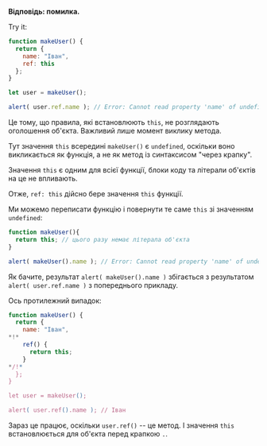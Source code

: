**Відповідь: помилка.**

Try it:
```js run
function makeUser() {
  return {
    name: "Іван",
    ref: this
  };
}

let user = makeUser();

alert( user.ref.name ); // Error: Cannot read property 'name' of undefined
```

Це тому, що правила, які встановлюють `this`, не розглядають оголошення об'єкта. Важливий лише момент виклику метода.

Тут значення `this` всередині `makeUser()` є `undefined`, оскільки воно викликається як функція, а не як метод із синтаксисом "через крапку".

Значення `this` є одним для всієї функції, блоки коду та літерали об'єктів на це не впливають.

Отже, `ref: this` дійсно бере значення `this` функції.

Ми можемо переписати функцію і повернути те саме `this` зі значенням` undefined`:

```js run
function makeUser(){
  return this; // цього разу немає літерала об'єкта
}

alert( makeUser().name ); // Error: Cannot read property 'name' of undefined
```
Як бачите, результат `alert( makeUser().name )` збігається з результатом `alert( user.ref.name )` з попереднього прикладу.

Ось протилежний випадок:

```js run
function makeUser() {
  return {
    name: "Іван",
*!*
    ref() {
      return this;
    }
*/!*
  };
}

let user = makeUser();

alert( user.ref().name ); // Іван
```

Зараз це працює, оскільки `user.ref()` -- це метод. І значення `this` встановлюється для об'єкта перед крапкою `.`.
